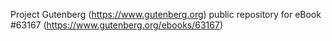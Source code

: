 Project Gutenberg (https://www.gutenberg.org) public repository for eBook #63167 (https://www.gutenberg.org/ebooks/63167)
